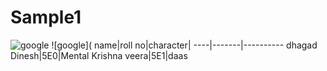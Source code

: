 # Sample1

![google](https://encrypted-tbn0.gstatic.com/images?q=tbn:ANd9GcQI_QXHEfmRwfnyCcyjtfx3UJuT3slm6hzB_g&usqp=CAU)
![google](
name|roll no|character|
----|-------|----------
dhagad Dinesh|5E0|Mental Krishna
veera|5E1|daas
